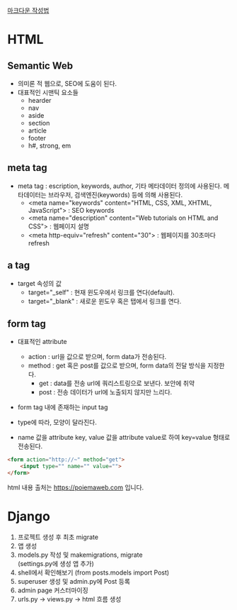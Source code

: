 [마크다운 작성법](https://post.naver.com/viewer/postView.nhn?volumeNo=24627214)

HTML
==========
Semantic Web
-----------
- 의미론 적 웹으로, SEO에 도움이 된다.
- 대표적인 시맨틱 요소들
    - hearder
    - nav
    - aside
    - section
    - article
    - footer
    - h#, strong, em  

meta tag
-----------
- meta tag : escription, keywords, author, 기타 메타데이터 정의에 사용된다.  메타데이터는 브라우저, 검색엔진(keywords) 등에 의해 사용된다.
    - \<meta name="keywords" content="HTML, CSS, XML, XHTML, JavaScript"\> : SEO keywords
    - \<meta name="description" content="Web tutorials on HTML and CSS"\> : 웹페이지 설명
    - \<meta http-equiv="refresh" content="30"\> : 웹페이지를 30초마다 refresh

a tag
-----------
- target 속성의 값
    - target="\_self" : 현재 윈도우에서 링크를 연다(default).
    - target="\_blank" : 새로운 윈도우 혹은 탭에서 링크를 연다.

form tag
-------------
- 대표적인 attribute
    - action : url을 값으로 받으며, form data가 전송된다.
    - method : get 혹은 post를 값으로 받으며, form data의 전달 방식을 지정한다.
        * get : data를 전송 url에 쿼리스트링으로 보낸다. 보안에 취약
        * post : 전송 데이터가 url에 노출되지 않지만 느리다.

- form tag 내에 존재하는 input tag
- type에 따라, 모양이 달라진다.
- name 값을 attribute key, value 값을 attribute value로 하여 key=value 형태로 전송된다.

```html  
<form action="http://~" method="get">
    <input type="" name="" value="">
</form>
```

html 내용 출처는 https://poiemaweb.com 입니다.


Django
==========
1. 프로젝트 생성 후 최초 migrate
2. 앱 생성
3. models.py 작성 및 makemigrations, migrate  
(settings.py에 생성 앱 추가)
4. shell에서 확인해보기 (from posts.models import Post)
5. superuser 생성 및 admin.py에 Post 등록
6. admin page 커스터마이징
7. urls.py -> views.py -> html 흐름 생성 
